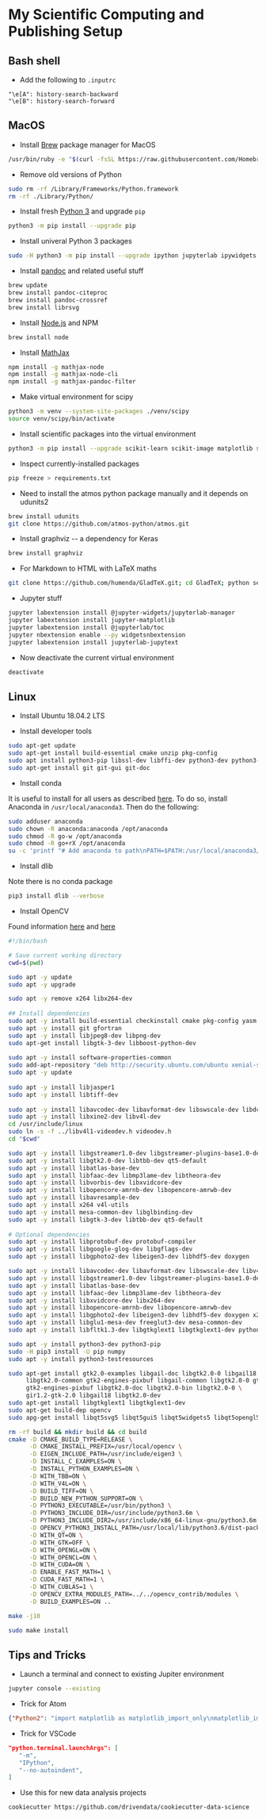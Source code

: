 # My Scientific Computing and Publishing Setup


## Bash shell

* Add the following to `.inputrc`

```
"\e[A": history-search-backward
"\e[B": history-search-forward
```

## MacOS

* Install [Brew](https://brew.sh) package manager for MacOS

```bash
/usr/bin/ruby -e "$(curl -fsSL https://raw.githubusercontent.com/Homebrew/install/master/install)"
```

* Remove old versions of Python

```bash
sudo rm -rf /Library/Frameworks/Python.framework
rm -rf ./Library/Python/
```

* Install fresh [Python 3](https://www.python.org/downloads/mac-osx/) and upgrade `pip`

```bash
python3 -m pip install --upgrade pip
```

* Install univeral Python 3 packages

```bash
sudo -H python3 -m pip install --upgrade ipython jupyterlab ipywidgets nbconvert ipykernel autopep8 black yapf isort pipreqs pylint python-language-server[all] genson pipreqs cookiecutter python-dotenv sphinx sphinx-autobuild jsonmerge jupytext pandoc-eqnos pandoc-fignos pandoc-tablenos
```

* Install [pandoc](https://pandoc.org/installing.html) and related useful stuff

```bash
brew update
brew install pandoc-citeproc
brew install pandoc-crossref
brew install librsvg
```

* Install [Node.js](https://nodejs.org/en/) and NPM

```bash
brew install node
```

* Install [MathJax](https://www.mathjax.org)

```bash
npm install -g mathjax-node
npm install -g mathjax-node-cli
npm install -g mathjax-pandoc-filter
```

* Make virtual environment for scipy

```bash
python3 -m venv --system-site-packages ./venv/scipy
source venv/scipy/bin/activate
```

* Install scientific packages into the virtual environment

```bash
python3 -m pip install --upgrade scikit-learn scikit-image matplotlib sympy pandas xarray cython tensorly pymc3 nose numexpr Pillow h5py netCDF4 cfunits wpca keras tensorflow pydot statsmodels constrNMPy spectral seaborn dask ipympl pyro-ppl torch torchvision pweave open3d-python trimesh[easy] pyntcloud
```

* Inspect currently-installed packages

```bash
pip freeze > requirements.txt
```

* Need to install the atmos python package manually and it depends on udunits2

```bash
brew install udunits
git clone https://github.com/atmos-python/atmos.git

```

* Install graphviz -- a dependency for Keras

```bash
brew install graphviz
```

* For Markdown to HTML with LaTeX maths

```bash
git clone https://github.com/humenda/GladTeX.git; cd GladTeX; python setup.py install
```

* Jupyter stuff

```bash
jupyter labextension install @jupyter-widgets/jupyterlab-manager
jupyter labextension install jupyter-matplotlib
jupyter labextension install @jupyterlab/toc
jupyter nbextension enable --py widgetsnbextension
jupyter labextension install jupyterlab-jupytext
```

* Now deactivate the current virtual environment

```bash
deactivate
```

## Linux

* Install Ubuntu 18.04.2 LTS

* Install developer tools

```bash
sudo apt-get update
sudo apt-get install build-essential cmake unzip pkg-config
sudo apt install python3-pip libssl-dev libffi-dev python3-dev python3-venv
sudo apt-get install git git-gui git-doc
```

* Install conda

It is useful to install for all users as described [here](https://medium.com/@pjptech/installing-anaconda-for-multiple-users-650b2a6666c6). To do so, install Anaconda in `/usr/local/anaconda3`. Then do the following:

```bash
sudo adduser anaconda
sudo chown -R anaconda:anaconda /opt/anaconda
sudo chmod -R go-w /opt/anaconda
sudo chmod -R go+rX /opt/anaconda
su -c 'printf "# Add anaconda to path\nPATH=$PATH:/usr/local/anaconda3/bin/" >> /home/anaconda/.bashrc' anaconda
```

* Install dlib

Note there is no conda package

```bash
pip3 install dlib --verbose
```

* Install OpenCV

Found information [here](https://docs.opencv.org/4.1.1/d2/de6/tutorial_py_setup_in_ubuntu.html) and [here](https://www.pyimagesearch.com/2018/05/28/ubuntu-18-04-how-to-install-opencv/)

```bash
#!/bin/bash

# Save current working directory
cwd=$(pwd)

sudo apt -y update
sudo apt -y upgrade

sudo apt -y remove x264 libx264-dev
 
## Install dependencies
sudo apt -y install build-essential checkinstall cmake pkg-config yasm
sudo apt -y install git gfortran
sudo apt -y install libjpeg8-dev libpng-dev
sudo apt-get install libgtk-3-dev libboost-python-dev
 
sudo apt -y install software-properties-common
sudo add-apt-repository "deb http://security.ubuntu.com/ubuntu xenial-security main"
sudo apt -y update
 
sudo apt -y install libjasper1
sudo apt -y install libtiff-dev
 
sudo apt -y install libavcodec-dev libavformat-dev libswscale-dev libdc1394-22-dev
sudo apt -y install libxine2-dev libv4l-dev
cd /usr/include/linux
sudo ln -s -f ../libv4l1-videodev.h videodev.h
cd "$cwd"

sudo apt -y install libgstreamer1.0-dev libgstreamer-plugins-base1.0-dev
sudo apt -y install libgtk2.0-dev libtbb-dev qt5-default
sudo apt -y install libatlas-base-dev
sudo apt -y install libfaac-dev libmp3lame-dev libtheora-dev
sudo apt -y install libvorbis-dev libxvidcore-dev
sudo apt -y install libopencore-amrnb-dev libopencore-amrwb-dev
sudo apt -y install libavresample-dev
sudo apt -y install x264 v4l-utils
sudo apt -y install mesa-common-dev libglbinding-dev
sudo apt -y install libgtk-3-dev libtbb-dev qt5-default
 
# Optional dependencies
sudo apt -y install libprotobuf-dev protobuf-compiler
sudo apt -y install libgoogle-glog-dev libgflags-dev
sudo apt -y install libgphoto2-dev libeigen3-dev libhdf5-dev doxygen

sudo apt -y install libavcodec-dev libavformat-dev libswscale-dev libv4l-dev libdc1394-22-dev
sudo apt -y install libgstreamer1.0-dev libgstreamer-plugins-base1.0-dev
sudo apt -y install libatlas-base-dev
sudo apt -y install libfaac-dev libmp3lame-dev libtheora-dev
sudo apt -y install libxvidcore-dev libx264-dev
sudo apt -y install libopencore-amrnb-dev libopencore-amrwb-dev
sudo apt -y install libgphoto2-dev libeigen3-dev libhdf5-dev doxygen x264 v4l-utils
sudo apt -y install libglu1-mesa-dev freeglut3-dev mesa-common-dev
sudo apt -y install libfltk1.3-dev libgtkglext1 libgtkglext1-dev python-gtkglext1

sudo apt -y install python3-dev python3-pip
sudo -H pip3 install -U pip numpy
sudo apt -y install python3-testresources

sudo apt-get install gtk2.0-examples libgail-doc libgtk2.0-0 libgail18 libgail-dev \
     libgtk2.0-common gtk2-engines-pixbuf libgail-common libgtk2.0-0 gtk2.0-examples \
     gtk2-engines-pixbuf libgtk2.0-doc libgtk2.0-bin libgtk2.0-0 \
     gir1.2-gtk-2.0 libgail18 libgtk2.0-dev
sudo apt-get install libgtkglext1 libgtkglext1-dev
sudo apt-get build-dep opencv
sudo apg-get install libqt5svg5 libqt5gui5 libqt5widgets5 libqt5opengl5 libqt5xml5 unixodbc-dev libsybdb5 libglew-dev freeglut3-dev libpng-dev libturbojpeg libjpeg-turbo8 libusb-1.0-0 curl libhidapi-dev libhidapi-libusb0 libopenblas-dev libv4l-0 unzip ttf-mscorefonts-installer

rm -rf build && mkdir build && cd build
cmake -D CMAKE_BUILD_TYPE=RELEASE \
      -D CMAKE_INSTALL_PREFIX=/usr/local/opencv \
      -D EIGEN_INCLUDE_PATH=/usr/include/eigen3 \
      -D INSTALL_C_EXAMPLES=ON \
      -D INSTALL_PYTHON_EXAMPLES=ON \
      -D WITH_TBB=ON \
      -D WITH_V4L=ON \
      -D BUILD_TIFF=ON \
      -D BUILD_NEW_PYTHON_SUPPORT=ON \
      -D PYTHON3_EXECUTABLE=/usr/bin/python3 \
      -D PYTHON3_INCLUDE_DIR=/usr/include/python3.6m \
      -D PYTHON3_INCLUDE_DIR2=/usr/include/x86_64-linux-gnu/python3.6m \
      -D OPENCV_PYTHON3_INSTALL_PATH=/usr/local/lib/python3.6/dist-packages \
      -D WITH_QT=ON \
      -D WITH_GTK=OFF \
      -D WITH_OPENGL=ON \
      -D WITH_OPENCL=ON \
      -D WITH_CUDA=ON \
      -D ENABLE_FAST_MATH=1 \
      -D CUDA_FAST_MATH=1 \
      -D WITH_CUBLAS=1 \
      -D OPENCV_EXTRA_MODULES_PATH=../../opencv_contrib/modules \
      -D BUILD_EXAMPLES=ON ..

make -j10

sudo make install
```

## Tips and Tricks

* Launch a terminal and connect to existing Jupiter environment

```bash
jupyter console --existing
```

* Trick for Atom

```json
{"Python2": "import matplotlib as matplotlib_import_only\nmatplotlib_import_only.use('Agg')\n%matplotlib inline\n%config InlineBackend.figure_format = 'retina'\npython=None"}
```

* Trick for VSCode

```json
"python.terminal.launchArgs": [
   "-m",
   "IPython",
   "--no-autoindent",
]
```

* Use this for new data analysis projects

```bash
cookiecutter https://github.com/drivendata/cookiecutter-data-science
```

